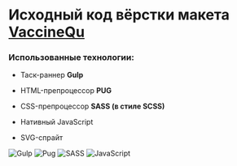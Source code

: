 # Исходный код вёрстки макета [VaccineQu](https://www.figma.com/file/mFVs3l0l1FrhJSMrhK489f/VaccineQu?type=design&node-id=0-1&mode=design&t=UhtrsWLbeq1W9uDk-0)

  
### Использованные технологии:

- Таск-раннер **Gulp**

- HTML-препроцессор **PUG**

- CSS-препроцессор **SASS (в стиле SCSS)**

- Нативный JavaScript

- SVG-спрайт

![Gulp](https://img.shields.io/badge/GULP-%23CF4647.svg?style=for-the-badge&logo=gulp&logoColor=white) ![Pug](https://img.shields.io/badge/Pug-FFF?style=for-the-badge&logo=pug&logoColor=A86454) ![SASS](https://img.shields.io/badge/SASS-hotpink.svg?style=for-the-badge&logo=SASS&logoColor=white) ![JavaScript](https://img.shields.io/badge/javascript-%23323330.svg?style=for-the-badge&logo=javascript&logoColor=%23F7DF1E)
